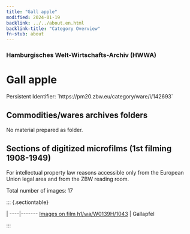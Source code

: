 ```yaml
---
title: "Gall apple"
modified: 2024-01-19
backlink: ../../about.en.html
backlink-title: "Category Overview"
fn-stub: about
---
```


### Hamburgisches Welt-Wirtschafts-Archiv (HWWA)

# Gall apple

<div class="hint">Persistent Identifier: `https://pm20.zbw.eu/category/ware/i/142693`</div>







## Commodities/wares archives folders





No material prepared as folder.



<a id="filmsections" />

## Sections of digitized microfilms (1st filming 1908-1949)

<p>For intellectual property law reasons accessible only from the European Union legal area and from the ZBW reading room.</p>



<p>Total number of images: 17</p>




::: {.sectiontable}

 | 
----|-------
<a class="btn" href="https://pm20.zbw.eu/film/h1/wa/W0139H/1043" rel="nofollow">Images on film h1/wa/W0139H/1043</a> | Gallapfel


:::
















